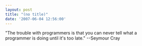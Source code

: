 ```yaml
---
layout: post
title: "(no title)"
date: '2007-06-04 12:56:00'
---
```


<p>"The trouble with programmers is that you can never tell what a programmer is doing until it's too late." --Seymour Cray</p>